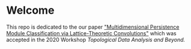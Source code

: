 # Welcome

This repo is dedicated to the our paper ["Multidimensional Persistence Module Classification via Lattice-Theoretic Convolutions"](https://arxiv.org/pdf/2011.14057.pdf) which was accepted in the 2020 Workshop *Topological Data Analysis and Beyond.*
